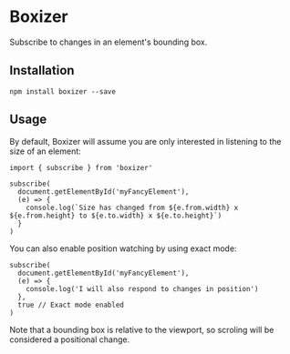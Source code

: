 # Boxizer
Subscribe to changes in an element's bounding box.

## Installation
```
npm install boxizer --save
```

## Usage
By default, Boxizer will assume you are only interested in listening to the size of an element:
```
import { subscribe } from 'boxizer'

subscribe(
  document.getElementById('myFancyElement'),
  (e) => {
    console.log(`Size has changed from ${e.from.width} x ${e.from.height} to ${e.to.width} x ${e.to.height}`)
  }
)
```

You can also enable position watching by using exact mode:
```
subscribe(
  document.getElementById('myFancyElement'),
  (e) => {
    console.log('I will also respond to changes in position')
  },
  true // Exact mode enabled
)
```

Note that a bounding box is relative to the viewport, so scroling will be considered a positional change.
